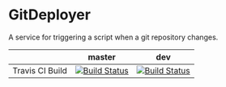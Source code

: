 # GitDeployer
A service for triggering a script when a git repository changes.

|    | master | dev |
| ------------- | ------------- | ------------- |
| Travis CI Build  | [![Build Status](https://travis-ci.org/CompulsiveCoder/GitDeployer.svg?branch=master)](https://travis-ci.org/GreenSense/SoilMoistureSensorCalibratedSerial)  | [![Build Status](https://travis-ci.org/CompulsiveCoder/GitDeployer.svg?branch=dev)](https://travis-ci.org/GreenSense/GitDeployer)  |
